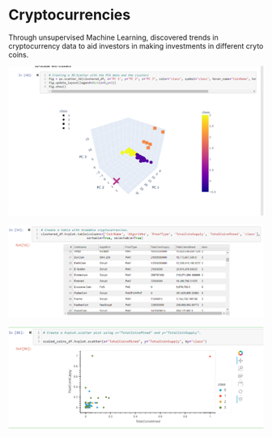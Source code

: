 # Cryptocurrencies

Through unsupervised Machine Learning, discovered trends in cryptocurrency data to aid investors in making investments in different cryto coins. 


![3D_Scatter_Clusters.png](https://github.com/NShan9297/Cryptocurrencies/blob/main/Resources/3D_Scatter_Clusters.png)


![tradable_crypto.png](https://github.com/NShan9297/Cryptocurrencies/blob/main/Resources/tradable_crypto.png)

![Coins_scatter.png](https://github.com/NShan9297/Cryptocurrencies/blob/main/Resources/Coins_scatter.png)